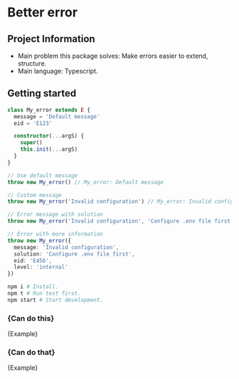 # Better error

## Project Information
- Main problem this package solves: Make errors easier to extend, structure.
- Main language: Typescript.

## Getting started

```typescript
class My_error extends E {
  message = 'Default message'
  eid = 'E123'

  constructor(...argS) {
    super()
    this.init(...argS)
  }
}

// Use default message
throw new My_error() // My_error: Default message

// Custom message
throw new My_error('Invalid configuration') // My_error: Invalid configuration

// Error message with solution
throw new My_error('Invalid configuration', 'Configure .env file first') // My_error: Invalid  configuration

// Error with more information
throw new My_error({
  message: 'Invalid configuration',
  solution: 'Configure .env file first',
  eid: 'E456',
  level: 'internal'
})
```

```bash
npm i # Install.
npm t # Run test first.
npm start # Start development.
``` 

### {Can do this}

{Example}

### {Can do that}

{Example}



